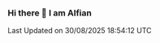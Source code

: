 ### Hi there 👋 I am Alfian

<!--START_SECTION:waka-->

 Last Updated on 30/08/2025 18:54:12 UTC
<!--END_SECTION:waka-->
